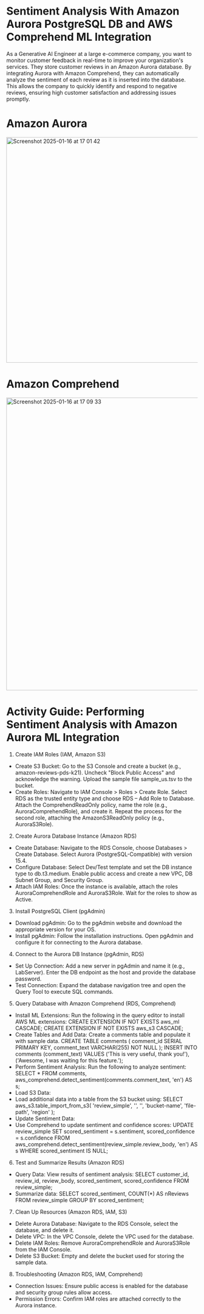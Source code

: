 
# Sentiment Analysis With Amazon Aurora PostgreSQL DB and AWS Comprehend ML Integration

As a Generative AI Engineer at a large e-commerce company, you want to monitor customer feedback in real-time to improve your organization's services. They store customer reviews in an Amazon Aurora database. By integrating Aurora with Amazon Comprehend, they can automatically analyze the sentiment of each review as it is inserted into the database. This allows the company to quickly identify and respond to negative reviews, ensuring high customer satisfaction and addressing issues promptly.

# Amazon Aurora
<img width="594" alt="Screenshot 2025-01-16 at 17 01 42" src="https://github.com/user-attachments/assets/ebcb0fda-9040-41fd-8724-aaadf4c9b87a" />

# Amazon Comprehend
<img width="771" alt="Screenshot 2025-01-16 at 17 09 33" src="https://github.com/user-attachments/assets/9f067ab6-a84a-4fda-9565-6a67f2987265" />



# Activity Guide: Performing Sentiment Analysis with Amazon Aurora ML Integration

1. Create IAM Roles (IAM, Amazon S3)
- Create S3 Bucket:
Go to the S3 Console and create a bucket (e.g., amazon-reviews-pds-k21).
Uncheck "Block Public Access" and acknowledge the warning.
Upload the sample file sample_us.tsv to the bucket.
- Create Roles:
Navigate to IAM Console > Roles > Create Role.
Select RDS as the trusted entity type and choose RDS – Add Role to Database.
Attach the ComprehendReadOnly policy, name the role (e.g., AuroraComprehendRole), and create it.
Repeat the process for the second role, attaching the AmazonS3ReadOnly policy (e.g., AuroraS3Role).

2. Create Aurora Database Instance (Amazon RDS)
- Create Database:
Navigate to the RDS Console, choose Databases > Create Database.
Select Aurora (PostgreSQL-Compatible) with version 15.4.
- Configure Database:
Select Dev/Test template and set the DB instance type to db.t3.medium.
Enable public access and create a new VPC, DB Subnet Group, and Security Group.
- Attach IAM Roles:
Once the instance is available, attach the roles AuroraComprehendRole and AuroraS3Role.
Wait for the roles to show as Active.

3. Install PostgreSQL Client (pgAdmin)
- Download pgAdmin:
Go to the pgAdmin website and download the appropriate version for your OS.
- Install pgAdmin:
Follow the installation instructions.
Open pgAdmin and configure it for connecting to the Aurora database.

4. Connect to the Aurora DB Instance (pgAdmin, RDS)
- Set Up Connection:
Add a new server in pgAdmin and name it (e.g., LabServer).
Enter the DB endpoint as the host and provide the database password.
- Test Connection:
Expand the database navigation tree and open the Query Tool to execute SQL commands.

5. Query Database with Amazon Comprehend (RDS, Comprehend)
- Install ML Extensions:
Run the following in the query editor to install AWS ML extensions:
CREATE EXTENSION IF NOT EXISTS aws_ml CASCADE;
CREATE EXTENSION IF NOT EXISTS aws_s3 CASCADE;
- Create Tables and Add Data:
Create a comments table and populate it with sample data.
CREATE TABLE comments (
    comment_id SERIAL PRIMARY KEY,
    comment_text VARCHAR(255) NOT NULL
);
INSERT INTO comments (comment_text) VALUES 
('This is very useful, thank you!'),
('Awesome, I was waiting for this feature.');
- Perform Sentiment Analysis:
Run the following to analyze sentiment:
SELECT * FROM comments, aws_comprehend.detect_sentiment(comments.comment_text, 'en') AS s;
- Load S3 Data:
- Load additional data into a table from the S3 bucket using:
SELECT aws_s3.table_import_from_s3(
    'review_simple', '<schema>', '<options>', 'bucket-name', 'file-path', 'region'
);
- Update Sentiment Data:
- Use Comprehend to update sentiment and confidence scores:
UPDATE review_simple
SET scored_sentiment = s.sentiment, scored_confidence = s.confidence
FROM aws_comprehend.detect_sentiment(review_simple.review_body, 'en') AS s
WHERE scored_sentiment IS NULL;

6. Test and Summarize Results (Amazon RDS)
- Query Data:
View results of sentiment analysis:
SELECT customer_id, review_id, review_body, scored_sentiment, scored_confidence FROM review_simple;
- Summarize data:
SELECT scored_sentiment, COUNT(*) AS nReviews FROM review_simple GROUP BY scored_sentiment;

7. Clean Up Resources (Amazon RDS, IAM, S3)
- Delete Aurora Database:
Navigate to the RDS Console, select the database, and delete it.
- Delete VPC:
In the VPC Console, delete the VPC used for the database.
- Delete IAM Roles:
Remove AuroraComprehendRole and AuroraS3Role from the IAM Console.
- Delete S3 Bucket:
Empty and delete the bucket used for storing the sample data.

8. Troubleshooting (Amazon RDS, IAM, Comprehend)

- Connection Issues:
Ensure public access is enabled for the database and security group rules allow access.
- Permission Errors:
Confirm IAM roles are attached correctly to the Aurora instance.

